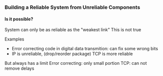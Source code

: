 ### Building a Reliable System from Unreliable Components

#### Is it possible?
System can only be as reliable as the "weakest link"
This is not true

Examples
- Error correcting code in digital data transmition: can fix some wrong bits
- IP is unreliable, (drop/reorder package) TCP is more reliable

But always has a limit
Error correcting: only small portion
TCP: can not remove delays

